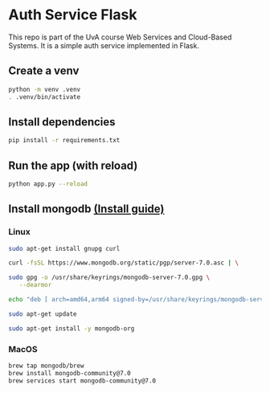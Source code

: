 # Auth Service Flask
This repo is part of the UvA course Web Services and Cloud-Based Systems. It is a simple auth service implemented in Flask.

## Create a venv
```bash
python -m venv .venv
. .venv/bin/activate
```

## Install dependencies
```bash
pip install -r requirements.txt
```

## Run the app (with reload)
```bash
python app.py --reload
```

## Install mongodb [(Install guide)](https://www.mongodb.com/docs/manual/administration/install-community/)
### Linux
```bash
sudo apt-get install gnupg curl

curl -fsSL https://www.mongodb.org/static/pgp/server-7.0.asc | \

sudo gpg -o /usr/share/keyrings/mongodb-server-7.0.gpg \
   --dearmor

echo "deb [ arch=amd64,arm64 signed-by=/usr/share/keyrings/mongodb-server-7.0.gpg ] https://repo.mongodb.org/apt/ubuntu jammy/mongodb-org/7.0 multiverse" | sudo tee /etc/apt/sources.list.d/mongodb-org-7.0.list

sudo apt-get update

sudo apt-get install -y mongodb-org
```

### MacOS
```bash
brew tap mongodb/brew
brew install mongodb-community@7.0
brew services start mongodb-community@7.0
```